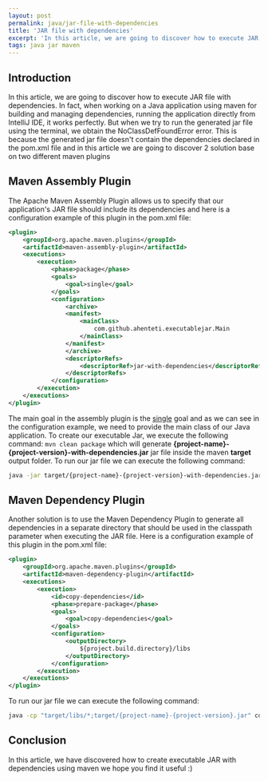 ```yaml
---
layout: post
permalink: java/jar-file-with-dependencies
title: 'JAR file with dependencies'
excerpt: 'In this article, we are going to discover how to execute JAR file with dependencies'
tags: java jar maven
---
```


## Introduction

In this article, we are going to discover how to execute JAR file with dependencies. In fact, when working on a Java application using maven for building and managing dependencies, running the application directly from IntelliJ IDE, it works perfectly. But when we try to run the generated jar file using the terminal, we obtain the NoClassDefFoundError error. This is because the generated jar file doesn't contain the dependencies declared in the pom.xml file and in this article we are going to discover 2 solution base on two different maven plugins

## Maven Assembly Plugin

The Apache Maven Assembly Plugin allows us to specify that our application's JAR file should include its dependencies and here is a configuration example of this plugin in the pom.xml file:

```xml
<plugin>
    <groupId>org.apache.maven.plugins</groupId>
    <artifactId>maven-assembly-plugin</artifactId>
    <executions>
        <execution>
            <phase>package</phase>
            <goals>
                <goal>single</goal>
            </goals>
            <configuration>
                <archive>
                <manifest>
                    <mainClass>
                        com.github.ahenteti.executablejar.Main
                    </mainClass>
                </manifest>
                </archive>
                <descriptorRefs>
                    <descriptorRef>jar-with-dependencies</descriptorRef>
                </descriptorRefs>
            </configuration>
        </execution>
    </executions>
</plugin>
```

The main goal in the assembly plugin is the [single](https://maven.apache.org/plugins/maven-assembly-plugin/single-mojo.html) goal and as we can see in the configuration example, we need to provide the main class of our Java application. To create our executable Jar, we execute the following command: `mvn clean package` which will generate **{project-name}-{project-version}-with-dependencies.jar** jar file inside the maven **target** output folder. To run our jar file we can execute the following command:

```sh
java -jar target/{project-name}-{project-version}-with-dependencies.jar
```

## Maven Dependency Plugin

Another solution is to use the Maven Dependency Plugin to generate all dependencies in a separate directory that should be used in the classpath parameter when executing the JAR file. Here is a configuration example of this plugin in the pom.xml file:

```xml
<plugin>
    <groupId>org.apache.maven.plugins</groupId>
    <artifactId>maven-dependency-plugin</artifactId>
    <executions>
        <execution>
            <id>copy-dependencies</id>
            <phase>prepare-package</phase>
            <goals>
                <goal>copy-dependencies</goal>
            </goals>
            <configuration>
                <outputDirectory>
                    ${project.build.directory}/libs
                </outputDirectory>
            </configuration>
        </execution>
    </executions>
</plugin>
```

To run our jar file we can execute the following command:

```sh
java -cp "target/libs/*;target/{project-name}-{project-version}.jar" com.github.ahenteti.executablejar.Main
```

## Conclusion

In this article, we have discovered how to create executable JAR with dependencies using maven we hope you find it useful :)

